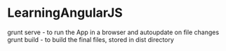 # LearningAngularJS

grunt serve - to run the App in a browser and autoupdate on file changes
grunt build - to build the final files, stored in dist directory
